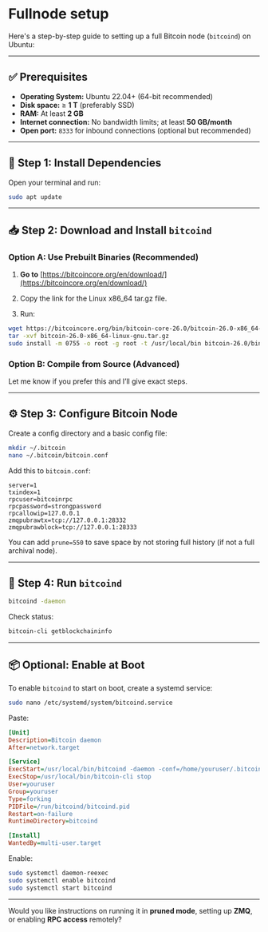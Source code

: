 
# Fullnode setup

Here's a step-by-step guide to setting up a full Bitcoin node (`bitcoind`) on Ubuntu:

---

## ✅ Prerequisites

* **Operating System:** Ubuntu 22.04+ (64-bit recommended)
* **Disk space:** ≥ **1 T** (preferably SSD)
* **RAM:** At least **2 GB**
* **Internet connection:** No bandwidth limits; at least **50 GB/month**
* **Open port:** `8333` for inbound connections (optional but recommended)

---

## 🧩 Step 1: Install Dependencies

Open your terminal and run:

```bash
sudo apt update
```

---

## 📥 Step 2: Download and Install `bitcoind`

### Option A: Use Prebuilt Binaries (Recommended)

1. **Go to** [https://bitcoincore.org/en/download/](https://bitcoincore.org/en/download/)

2. Copy the link for the Linux x86\_64 tar.gz file.

3. Run:

```bash
wget https://bitcoincore.org/bin/bitcoin-core-26.0/bitcoin-26.0-x86_64-linux-gnu.tar.gz
tar -xvf bitcoin-26.0-x86_64-linux-gnu.tar.gz
sudo install -m 0755 -o root -g root -t /usr/local/bin bitcoin-26.0/bin/*
```

### Option B: Compile from Source (Advanced)

Let me know if you prefer this and I’ll give exact steps.

---

## ⚙️ Step 3: Configure Bitcoin Node

Create a config directory and a basic config file:

```bash
mkdir ~/.bitcoin
nano ~/.bitcoin/bitcoin.conf
```

Add this to `bitcoin.conf`:

```
server=1
txindex=1
rpcuser=bitcoinrpc
rpcpassword=strongpassword
rpcallowip=127.0.0.1
zmqpubrawtx=tcp://127.0.0.1:28332
zmqpubrawblock=tcp://127.0.0.1:28333
```

You can add `prune=550` to save space by not storing full history (if not a full archival node).

---

## 🚀 Step 4: Run `bitcoind`

```bash
bitcoind -daemon
```

Check status:

```bash
bitcoin-cli getblockchaininfo
```

---

## 📦 Optional: Enable at Boot

To enable `bitcoind` to start on boot, create a systemd service:

```bash
sudo nano /etc/systemd/system/bitcoind.service
```

Paste:

```ini
[Unit]
Description=Bitcoin daemon
After=network.target

[Service]
ExecStart=/usr/local/bin/bitcoind -daemon -conf=/home/youruser/.bitcoin/bitcoin.conf -pid=/run/bitcoind/bitcoind.pid
ExecStop=/usr/local/bin/bitcoin-cli stop
User=youruser
Group=youruser
Type=forking
PIDFile=/run/bitcoind/bitcoind.pid
Restart=on-failure
RuntimeDirectory=bitcoind

[Install]
WantedBy=multi-user.target
```

Enable:

```bash
sudo systemctl daemon-reexec
sudo systemctl enable bitcoind
sudo systemctl start bitcoind
```

---

Would you like instructions on running it in **pruned mode**, setting up **ZMQ**, or enabling **RPC access** remotely?
